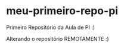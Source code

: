 # meu-primeiro-repo-pi
Primeiro Repositório da Aula de PI :)

Alterando o repositório REMOTAMENTE :)
